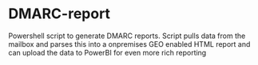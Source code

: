 # DMARC-report
Powershell script to generate DMARC reports. Script pulls data from the mailbox and parses this into a onpremises GEO enabled HTML report and can upload the data to PowerBI for even more rich reporting
